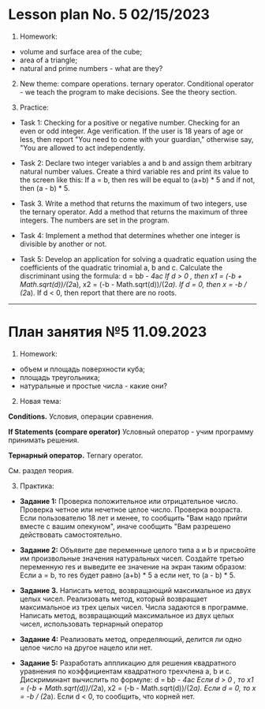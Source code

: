# Lesson plan No. 5 02/15/2023


1. Homework:
- volume and surface area of the cube;
- area of a triangle;
- natural and prime numbers - what are they?

2. New theme:
   compare operations. ternary operator.
   Conditional operator - we teach the program to make decisions.
   See the theory section.

3. Practice:

- Task 1:
  Checking for a positive or negative number.
  Checking for an even or odd integer.
  Age verification. If the user is 18 years of age or less, then report "You need to
  come with your guardian," otherwise say, "You are allowed to act independently.

- Task 2:
  Declare two integer variables a and b and assign them arbitrary natural number values.
  Create a third variable res and print its value to the screen like this:
  If a = b, then res will be equal to (a+b) * 5 and if not, then (a - b) * 5.

- Task 3. Write a method that returns the maximum of two integers, use the ternary operator.
  Add a method that returns the maximum of three integers. The numbers are set in the program.

- Task 4:
  Implement a method that determines whether one integer is divisible by another or not.

- Task 5:
  Develop an application for solving a quadratic equation using the coefficients of the quadratic trinomial a, b and c.
  Calculate the discriminant using the formula: d = b*b - 4*a*c
  If d > 0 , then x1 = (-b + Math.sqrt(d))/(2*a), x2 = (-b - Math.sqrt(d))/(2*a).
  If d = 0, then x = -b / (2*a).
  If d < 0, then report that there are no roots.


---------------------------------

# План занятия №5 11.09.2023

1. Homework:
- объем и площадь поверхности куба;
- площадь треугольника;
- натуральные и простые числа - какие они?

2. Новая тема:

**Conditions.** 
Условия, операции сравнения.

**If Statements (compare operator)** 
Условный оператор - учим программу принимать решения.

**Тернарный оператор.**
Ternary operator.

См. раздел теория.

3. Практика:

- **Задание 1:**
  Проверка положительное или отрицательное число.
  Проверка четное или нечетное целое число.
  Проверка возраста. Если пользователю 18 лет и менее, то сообщить "Вам надо
  прийти вместе с вашим опекуном", иначе сообщить "Вам разрешено действовать самостоятельно.

- **Задание 2:**
  Объявите две переменные целого типа a и b и присвойте им произвольные значения натуральных чисел.
  Создайте третью переменную res и выведите ее значение на экран таким образом:
  Если a = b, то res будет равно (a+b) * 5 a если нет, то (a - b) * 5.

- **Задание 3.** Написать метод, возвращающий максимальное из двух целых чисел.
  Реализовать метод, который возвращает максимальное из трех целых чисел. Числа задаются в программе.
  Написать метод, возвращающий максимальное из двух целых чисел, использовать тернарный оператор

- **Задание 4:**
  Реализовать метод, определяющий, делится ли одно целое число на другое нацело или нет.

- **Задание 5:**
  Разработать аппликацию для решения квадратного уравнения по коэффициентам квадратного трехчлена а, b и с.
  Дискриминант вычислить по формуле: d = b*b - 4*a*c
  Если d > 0 , то x1 = (-b + Math.sqrt(d))/(2*a), x2 = (-b - Math.sqrt(d))/(2*a).
  Если d = 0, то x = -b / (2*a).
  Если d < 0, то сообщить, что корней нет. 

